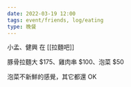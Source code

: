 ```yaml
---
date: 2022-03-19 12:00
tags: event/friends, log/eating 
type: 晚餐
---
```


小孟、健興 在 [[拉麵吧]]

豚骨拉麵大 $175、雞肉串 $100、泡菜 $50

泡菜不新鮮的感覺，其它都還 OK